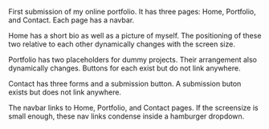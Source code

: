 First submission of my online portfolio. It has three pages: Home, Portfolio, and Contact. Each page has a navbar.

Home has a short bio as well as a picture of myself. The positioning of these two relative to each other dynamically changes with the screen size.

Portfolio has two placeholders for dummy projects. Their arrangement also dynamically changes. Buttons for each exist but do not link anywhere.

Contact has three forms and a submission button. A submission buton exists but does not link anywhere.

The navbar links to Home, Portfolio, and Contact pages. If the screensize is small enough, these nav links condense inside a hamburger dropdown.